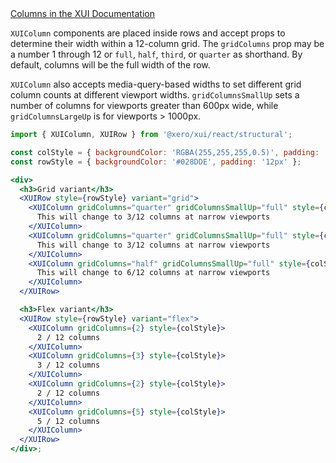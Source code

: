 <div class="xui-margin-vertical">
	<a href="../section-fundamentals-layout.html#fundamentals-layout-3-2" isDocLink>Columns in the XUI Documentation</a>
</div>

`XUIColumn` components are placed inside rows and accept props to determine their width within a 12-column grid.
The `gridColumns` prop may be a number 1 through 12 or `full`, `half`, `third`, or `quarter` as shorthand. By default, columns will be the full width of the row.

`XUIColumn` also accepts media-query-based widths to set different grid column counts at different viewport widths. `gridColumnsSmallUp` sets a number of columns for viewports greater than 600px wide, while `gridColumnsLargeUp` is for viewports > 1000px.

```jsx harmony
import { XUIColumn, XUIRow } from '@xero/xui/react/structural';

const colStyle = { backgroundColor: 'RGBA(255,255,255,0.5)', padding: '12px' };
const rowStyle = { backgroundColor: '#028DDE', padding: '12px' };

<div>
  <h3>Grid variant</h3>
  <XUIRow style={rowStyle} variant="grid">
    <XUIColumn gridColumns="quarter" gridColumnsSmallUp="full" style={colStyle}>
      This will change to 3/12 columns at narrow viewports
    </XUIColumn>
    <XUIColumn gridColumns="quarter" gridColumnsSmallUp="full" style={colStyle}>
      This will change to 3/12 columns at narrow viewports
    </XUIColumn>
    <XUIColumn gridColumns="half" gridColumnsSmallUp="full" style={colStyle}>
      This will change to 6/12 columns at narrow viewports
    </XUIColumn>
  </XUIRow>

  <h3>Flex variant</h3>
  <XUIRow style={rowStyle} variant="flex">
    <XUIColumn gridColumns={2} style={colStyle}>
      2 / 12 columns
    </XUIColumn>
    <XUIColumn gridColumns={3} style={colStyle}>
      3 / 12 columns
    </XUIColumn>
    <XUIColumn gridColumns={2} style={colStyle}>
      2 / 12 columns
    </XUIColumn>
    <XUIColumn gridColumns={5} style={colStyle}>
      5 / 12 columns
    </XUIColumn>
  </XUIRow>
</div>;
```
